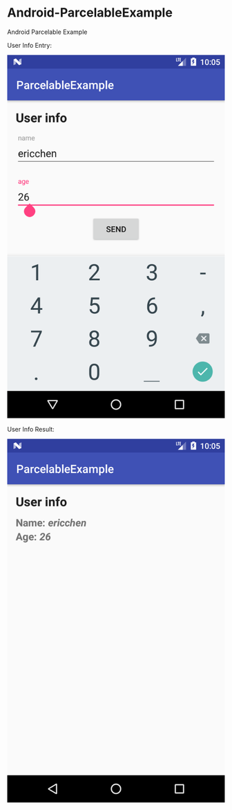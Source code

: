 # Android-ParcelableExample

Android Parcelable Example



User Info Entry:


![image](https://github.com/ericchen1207/Android-ParcelableExample/blob/master/screenshot/user_info_entry.png)



User Info Result:


![image](https://github.com/ericchen1207/Android-ParcelableExample/blob/master/screenshot/user_info_result.png)

